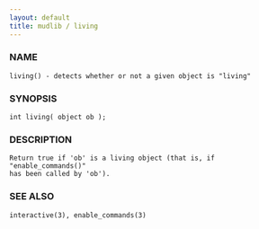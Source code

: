 ```yaml
---
layout: default
title: mudlib / living
---
```


### NAME

    living() - detects whether or not a given object is "living"


### SYNOPSIS

    int living( object ob );


### DESCRIPTION

    Return true if 'ob' is a living object (that is, if "enable_commands()"
    has been called by 'ob').


### SEE ALSO

    interactive(3), enable_commands(3)
